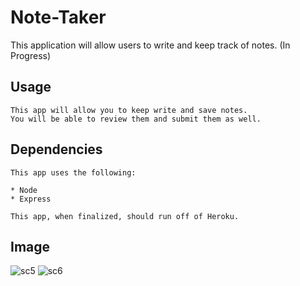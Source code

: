 # Note-Taker
This application will allow users to write and keep track of notes. (In Progress)


## Usage
```
This app will allow you to keep write and save notes. 
You will be able to review them and submit them as well.
```
## Dependencies
```
This app uses the following:

* Node
* Express

This app, when finalized, should run off of Heroku.
```

## Image 

![sc5](https://user-images.githubusercontent.com/81999910/126920717-2f54b978-4da9-40cd-af37-f486980e66b1.JPG)
![sc6](https://user-images.githubusercontent.com/81999910/126920721-ffd86283-13e4-4315-98a1-41cc76d15b46.JPG)
